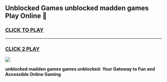 
## Unblocked Games unblocked madden games Play Online 👋
<h3>
<a href="https://news.freeplayer.one?title=unblocked_madden_games&ref=17F">CLICK TO PLAY</a></h3>
<hr>

<h3>
<a href="https://news.freeplayer.one?title=unblocked_madden_games&ref=17F">CLICK 2 PLAY</a>
  
</h3>

<a href="https://news.freeplayer.one?title=unblocked_madden_games&ref=17F/"><img src="https://clearcache.store/games.png"></a>


**unblocked madden games games unblocked: Your Gateway to Fun and Accessible Online Gaming**
